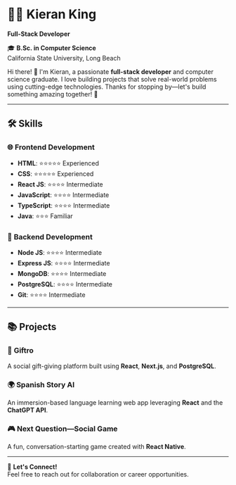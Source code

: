 # 👨‍💻 Kieran King  
**Full-Stack Developer**  

🎓 **B.Sc. in Computer Science**  
California State University, Long Beach  

Hi there! 👋 I'm Kieran, a passionate **full-stack developer** and computer science graduate. I love building projects that solve real-world problems using cutting-edge technologies. Thanks for stopping by—let's build something amazing together! 🚀  

---

## 🛠️ Skills  

### 🌐 **Frontend Development**  
- **HTML**:        ⭐⭐⭐⭐⭐ Experienced  
- **CSS**:         ⭐⭐⭐⭐⭐ Experienced  
- **React JS**:    ⭐⭐⭐⭐ Intermediate  
- **JavaScript**:  ⭐⭐⭐⭐ Intermediate  
- **TypeScript**:  ⭐⭐⭐⭐ Intermediate  
- **Java**:        ⭐⭐⭐ Familiar  

### 🔧 **Backend Development**  
- **Node JS**:     ⭐⭐⭐⭐ Intermediate  
- **Express JS**:  ⭐⭐⭐⭐ Intermediate  
- **MongoDB**:     ⭐⭐⭐⭐ Intermediate  
- **PostgreSQL**:  ⭐⭐⭐⭐ Intermediate  
- **Git**:         ⭐⭐⭐⭐ Intermediate  

---

## 📚 Projects  

### 🎁 **Giftro**  
A social gift-giving platform built using **React**, **Next.js**, and **PostgreSQL**.  

### 🌍 **Spanish Story AI**  
An immersion-based language learning web app leveraging **React** and the **ChatGPT API**.  

### 🎮 **Next Question—Social Game**  
A fun, conversation-starting game created with **React Native**.  

---

🌟 **Let's Connect!**  
Feel free to reach out for collaboration or career opportunities.  
